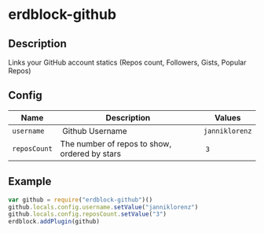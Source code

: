 # erdblock-github

## Description
Links your GitHub account statics (Repos count, Followers, Gists, Popular Repos)


## Config
| Name           | Description  | Values |
| -------------- | ------------- | ----- |
| `username`       | Github Username | `janniklorenz`
| `reposCount`     | The number of repos to show, ordered by stars | `3` |


## Example
````javascript
var github = require("erdblock-github")()
github.locals.config.username.setValue("janniklorenz")
github.locals.config.reposCount.setValue("3")
erdblock.addPlugin(github)
````
